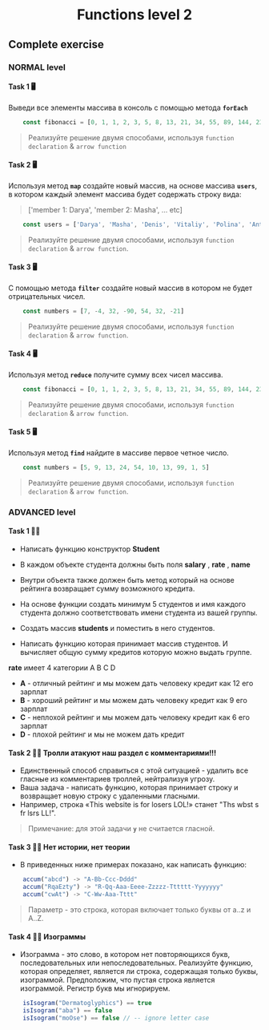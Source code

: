 <h1 align="center">Functions level 2</h1>

## Complete exercise

### NORMAL level

#### Task 1 🖥

Выведи все элементы массива в консоль с помощью метода **`forEach`**

```javascript
    const fibonacci = [0, 1, 1, 2, 3, 5, 8, 13, 21, 34, 55, 89, 144, 233, 377, 610, 987]
```

> Реализуйте решение двумя способами, используя `function declaration` & `arrow function`

#### Task 2 🖥

Используя метод **`map`** создайте новый массив, на основе массива **`users`**, в котором каждый элемент массива будет содержать строку вида:

> ['member 1: Darya', 'member 2: Masha', ... etc]

```javascript
    const users = ['Darya', 'Masha', 'Denis', 'Vitaliy', 'Polina', 'Anton']
```

> Реализуйте решение двумя способами, используя `function declaration` & `arrow function`.

#### Task 3 🖥

С помощью метода **`filter`** создайте новый массив в котором не будет отрицательных чисел.

```javascript
    const numbers = [7, -4, 32, -90, 54, 32, -21]
```

> Реализуйте решение двумя способами, используя `function declaration` & `arrow function`.

#### Task 4 🖥

Используя метод **`reduce`** получите сумму всех чисел массива.

```javascript
    const fibonacci = [0, 1, 1, 2, 3, 5, 8, 13, 21, 34, 55, 89, 144, 233, 377, 610, 987]
```

> Реализуйте решение двумя способами, используя `function declaration` & `arrow function`.

#### Task 5 🖥

Используя метод **`find`** найдите в массиве первое четное число.

```javascript
    const numbers = [5, 9, 13, 24, 54, 10, 13, 99, 1, 5]
```

> Реализуйте решение двумя способами, используя `function declaration` & `arrow function`.

### ADVANCED level

#### Task 1 👨‍🏫

+ Написать функцию конструктор **Student**
+ В каждом объекте студента должны быть поля **salary** , **rate** , **name**
+ Внутри объекта также должен быть метод который на основе рейтинга возвращает сумму возможного кредита. 
+ На основе функции создать минимум 5 студентов и имя каждого студента должно соответствовать имени студента из вашей группы. 

+ Создать массив **students** и поместить в него студентов.
+ Написать функцию которая принимает массив студентов. И вычисляет общую сумму кредитов которую можно выдать группе.

**rate** имеет 4 категории A B C D
+ **A** - отличный рейтинг и мы можем дать человеку кредит как 12 его зарплат
+ **B** - хороший рейтинг и мы можем дать человеку кредит как 9 его зарплат
+ **C** - неплохой рейтинг и мы можем дать человеку кредит как 6 его зарплат
+ **D** - плохой рейтинг и мы не можем дать кредит

#### Task 2 👨‍🏫 Тролли атакуют наш раздел с комментариями!!!

+ Единственный способ справиться с этой ситуацией - удалить все гласные из комментариев троллей, нейтрализуя угрозу.
+ Ваша задача - написать функцию, которая принимает строку и возвращает новую строку с удаленными гласными.
+ Например, строка «This website is for losers LOL!» станет "Ths wbst s fr lsrs LL!".

> Примечание: для этой задачи **`y`** не считается гласной.

#### Task 3 👨‍🏫 Нет истории, нет теории

+ В приведенных ниже примерах показано, как написать функцию:

```javascript
    accum("abcd") -> "A-Bb-Ccc-Dddd"
    accum("RqaEzty") -> "R-Qq-Aaa-Eeee-Zzzzz-Tttttt-Yyyyyyy"
    accum("cwAt") -> "C-Ww-Aaa-Tttt"
```

> Параметр - это строка, которая включает только буквы от a..z и A..Z.

#### Task 4 👨‍🏫 Изограммы

+ Изограмма - это слово, в котором нет повторяющихся букв, последовательных или непоследовательных. Реализуйте функцию, которая определяет, является ли строка, содержащая только буквы, изограммой. Предположим, что пустая строка является изограммой. Регистр букв мы игнорируем.

```javascript
    isIsogram("Dermatoglyphics") == true
    isIsogram("aba") == false
    isIsogram("moOse") == false // -- ignore letter case
```
